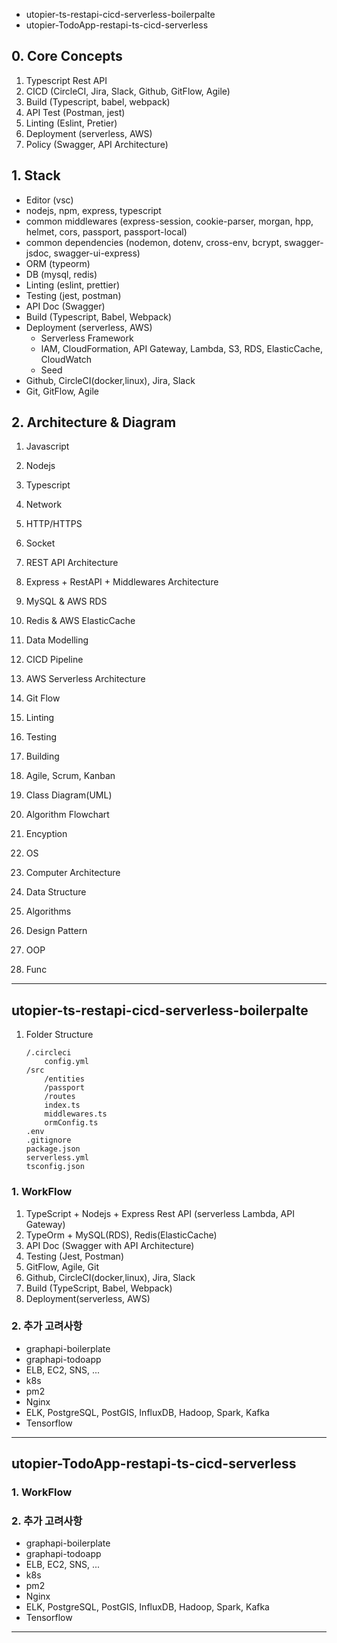 - utopier-ts-restapi-cicd-serverless-boilerpalte
- utopier-TodoApp-restapi-ts-cicd-serverless

## 0. Core Concepts

1. Typescript Rest API
2. CICD (CircleCI, Jira, Slack, Github, GitFlow, Agile)
3. Build (Typescript, babel, webpack)
4. API Test (Postman, jest)
5. Linting (Eslint, Pretier)
6. Deployment (serverless, AWS)
7. Policy (Swagger, API Architecture)

## 1. Stack

- Editor (vsc)
- nodejs, npm, express, typescript
- common middlewares (express-session, cookie-parser, morgan, hpp, helmet, cors, passport, passport-local)
- common dependencies (nodemon, dotenv, cross-env, bcrypt, swagger-jsdoc, swagger-ui-express)
- ORM (typeorm)
- DB (mysql, redis)
- Linting (eslint, prettier)
- Testing (jest, postman)
- API Doc (Swagger)
- Build (Typescript, Babel, Webpack)
- Deployment (serverless, AWS)
  - Serverless Framework
  - IAM, CloudFormation, API Gateway, Lambda, S3, RDS, ElasticCache, CloudWatch
  - Seed
- Github, CircleCI(docker,linux), Jira, Slack
- Git, GitFlow, Agile

## 2. Architecture & Diagram

1. Javascript
2. Nodejs
3. Typescript
4. Network
5. HTTP/HTTPS
6. Socket
7. REST API Architecture
8. Express + RestAPI + Middlewares Architecture
9. MySQL & AWS RDS
10. Redis & AWS ElasticCache
11. Data Modelling
12. CICD Pipeline
13. AWS Serverless Architecture
14. Git Flow
15. Linting
16. Testing
17. Building
18. Agile, Scrum, Kanban

19. Class Diagram(UML)
20. Algorithm Flowchart
21. Encyption
22. OS
23. Computer Architecture
24. Data Structure
25. Algorithms
26. Design Pattern
27. OOP
28. Func

---

## utopier-ts-restapi-cicd-serverless-boilerpalte

1. Folder Structure
   ```markup
   /.circleci
       config.yml
   /src
       /entities
       /passport
       /routes
       index.ts
       middlewares.ts
       ormConfig.ts
   .env
   .gitignore
   package.json
   serverless.yml
   tsconfig.json
   ```

### 1. WorkFlow

1. TypeScript + Nodejs + Express Rest API (serverless Lambda, API Gateway)
2. TypeOrm + MySQL(RDS), Redis(ElasticCache)
3. API Doc (Swagger with API Architecture)
4. Testing (Jest, Postman)
5. GitFlow, Agile, Git
6. Github, CircleCI(docker,linux), Jira, Slack
7. Build (TypeScript, Babel, Webpack)
8. Deployment(serverless, AWS)

### 2. 추가 고려사항

- graphapi-boilerplate
- graphapi-todoapp
- ELB, EC2, SNS, ...
- k8s
- pm2
- Nginx
- ELK, PostgreSQL, PostGIS, InfluxDB, Hadoop, Spark, Kafka
- Tensorflow

---

## utopier-TodoApp-restapi-ts-cicd-serverless

### 1. WorkFlow

### 2. 추가 고려사항

- graphapi-boilerplate
- graphapi-todoapp
- ELB, EC2, SNS, ...
- k8s
- pm2
- Nginx
- ELK, PostgreSQL, PostGIS, InfluxDB, Hadoop, Spark, Kafka
- Tensorflow

---
